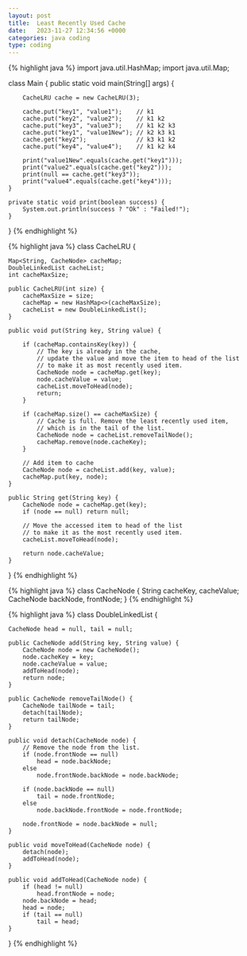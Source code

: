```yaml
---
layout: post
title:  Least Recently Used Cache
date:   2023-11-27 12:34:56 +0000
categories: java coding
type: coding
---
```

{% highlight java %}
import java.util.HashMap;
import java.util.Map;

class Main {
    public static void main(String[] args) {

        CacheLRU cache = new CacheLRU(3);

        cache.put("key1", "value1");    // k1
        cache.put("key2", "value2");    // k1 k2
        cache.put("key3", "value3");    // k1 k2 k3
        cache.put("key1", "value1New"); // k2 k3 k1
        cache.get("key2");              // k3 k1 k2
        cache.put("key4", "value4");    // k1 k2 k4

        print("value1New".equals(cache.get("key1")));
        print("value2".equals(cache.get("key2")));
        print(null == cache.get("key3"));
        print("value4".equals(cache.get("key4")));
    }

    private static void print(boolean success) {
        System.out.println(success ? "Ok" : "Failed!");
    }
}
{% endhighlight %}

{% highlight java %}
class CacheLRU {

    Map<String, CacheNode> cacheMap;
    DoubleLinkedList cacheList;
    int cacheMaxSize;

    public CacheLRU(int size) {
        cacheMaxSize = size;
        cacheMap = new HashMap<>(cacheMaxSize);
        cacheList = new DoubleLinkedList();
    }

    public void put(String key, String value) {

        if (cacheMap.containsKey(key)) {
            // The key is already in the cache,
            // update the value and move the item to head of the list
            // to make it as most recently used item.
            CacheNode node = cacheMap.get(key);
            node.cacheValue = value;
            cacheList.moveToHead(node);
            return;
        }

        if (cacheMap.size() == cacheMaxSize) {
            // Cache is full. Remove the least recently used item,
            // which is in the tail of the list.
            CacheNode node = cacheList.removeTailNode();
            cacheMap.remove(node.cacheKey);
        }

        // Add item to cache
        CacheNode node = cacheList.add(key, value);
        cacheMap.put(key, node);
    }

    public String get(String key) {
        CacheNode node = cacheMap.get(key);
        if (node == null) return null;

        // Move the accessed item to head of the list
        // to make it as the most recently used item.
        cacheList.moveToHead(node);

        return node.cacheValue;
    }
}
{% endhighlight %}

{% highlight java %}
class CacheNode {
    String cacheKey, cacheValue;
    CacheNode backNode, frontNode;
}
{% endhighlight %}

{% highlight java %}
class DoubleLinkedList {

    CacheNode head = null, tail = null;

    public CacheNode add(String key, String value) {
        CacheNode node = new CacheNode();
        node.cacheKey = key;
        node.cacheValue = value;
        addToHead(node);
        return node;
    }

    public CacheNode removeTailNode() {
        CacheNode tailNode = tail;
        detach(tailNode);
        return tailNode;
    }

    public void detach(CacheNode node) {
        // Remove the node from the list.
        if (node.frontNode == null)
            head = node.backNode;
        else
            node.frontNode.backNode = node.backNode;

        if (node.backNode == null)
            tail = node.frontNode;
        else
            node.backNode.frontNode = node.frontNode;

        node.frontNode = node.backNode = null;
    }

    public void moveToHead(CacheNode node) {
        detach(node);
        addToHead(node);
    }

    public void addToHead(CacheNode node) {
        if (head != null)
            head.frontNode = node;
        node.backNode = head;
        head = node;
        if (tail == null)
            tail = head;
    }
}
{% endhighlight %}
